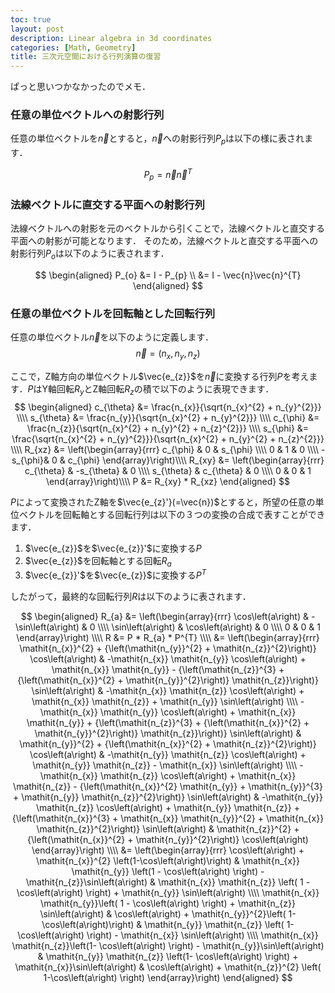 ```yaml
---
toc: true
layout: post
description: Linear algebra in 3d coordinates
categories: [Math, Geometry]
title: 三次元空間における行列演算の復習
---
```


ぱっと思いつかなかったのでメモ．

### 任意の単位ベクトルへの射影行列
任意の単位ベクトルを$\vec{n}$とすると，$\vec{n}$への射影行列$P_{p}$は以下の様に表されます．

$$
P_{p} = \vec{n}\vec{n}^{T}
$$

### 法線ベクトルに直交する平面への射影行列
法線ベクトルへの射影を元のベクトルから引くことで，法線ベクトルと直交する平面への射影が可能となります．
そのため，法線ベクトルと直交する平面への射影行列$P_{o}$は以下のように表されます．

$$
\begin{aligned}
P_{o} &= I - P_{p} \\
      &= I - \vec{n}\vec{n}^{T}
\end{aligned}
$$

### 任意の単位ベクトルを回転軸とした回転行列
任意の単位ベクトル$\vec{n}$を以下のように定義します．
$$
\vec{n} = \left(n_x, n_y, n_z \right) 
$$

ここで，Z軸方向の単位ベクトル$\vec{e_{z}}$を$\vec{n}$に変換する行列$P$を考えます．$P$はY軸回転$R_{y}$とZ軸回転$R_{z}$の積で以下のように表現できます．
$$
\begin{aligned}
c_{\theta} &= \frac{n_{x}}{\sqrt{n_{x}^{2} + n_{y}^{2}}} \\\\
s_{\theta} &= \frac{n_{y}}{\sqrt{n_{x}^{2} + n_{y}^{2}}} \\\\
c_{\phi} &= \frac{n_{z}}{\sqrt{n_{x}^{2} + n_{y}^{2} + n_{z}^{2}}} \\\\
s_{\phi} &= \frac{\sqrt{n_{x}^{2} + n_{y}^{2}}}{\sqrt{n_{x}^{2} + n_{y}^{2} + n_{z}^{2}}} \\\\
R_{xz} &= \left(\begin{array}{rrr}
c_{\phi} & 0 & s_{\phi} \\\\
0 & 1 & 0 \\\\
-s_{\phi}& 0 & c_{\phi}
\end{array}\right)\\\\
R_{xy} &= \left(\begin{array}{rrr}
c_{\theta} & -s_{\theta} & 0 \\\\
s_{\theta} & c_{\theta} & 0 \\\\
0 & 0 & 1
\end{array}\right)\\\\
P &= R_{xy} * R_{xz}
\end{aligned}
$$

$P$によって変換されたZ軸を$\vec{e_{z}'}(=\vec{n})$とすると，所望の任意の単位ベクトルを回転軸とする回転行列は以下の３つの変換の合成で表すことができます．

1. $\vec{e_{z}}$を$\vec{e_{z}}'$に変換する$P$
2. $\vec{e_{z}}$を回転軸とする回転$R_{a}$
3. $\vec{e_{z}}'$を$\vec{e_{z}}$に変換する$P^{T}$

したがって，最終的な回転行列$R$は以下のように表されます．

$$
\begin{aligned}
R_{a} &= \left(\begin{array}{rrr}
\cos\left(a\right) & -\sin\left(a\right) & 0 \\\\
\sin\left(a\right) & \cos\left(a\right) & 0 \\\\
0 & 0 & 1
\end{array}\right) \\\\
R &= P * R_{a} * P^{T} \\\\
&= \left(\begin{array}{rrr}
\mathit{n_{x}}^{2} + {\left(\mathit{n_{y}}^{2} + \mathit{n_{z}}^{2}\right)} \cos\left(a\right) & -\mathit{n_{x}} \mathit{n_{y}} \cos\left(a\right) + \mathit{n_{x}} \mathit{n_{y}} - {\left(\mathit{n_{z}}^{3} + {\left(\mathit{n_{x}}^{2} + \mathit{n_{y}}^{2}\right)} \mathit{n_{z}}\right)} \sin\left(a\right) & -\mathit{n_{x}} \mathit{n_{z}} \cos\left(a\right) + \mathit{n_{x}} \mathit{n_{z}} + \mathit{n_{y}} \sin\left(a\right) \\\\
-\mathit{n_{x}} \mathit{n_{y}} \cos\left(a\right) + \mathit{n_{x}} \mathit{n_{y}} + {\left(\mathit{n_{z}}^{3} + {\left(\mathit{n_{x}}^{2} + \mathit{n_{y}}^{2}\right)} \mathit{n_{z}}\right)} \sin\left(a\right) & \mathit{n_{y}}^{2} + {\left(\mathit{n_{x}}^{2} + \mathit{n_{z}}^{2}\right)} \cos\left(a\right) & -\mathit{n_{y}} \mathit{n_{z}} \cos\left(a\right) + \mathit{n_{y}} \mathit{n_{z}} - \mathit{n_{x}} \sin\left(a\right) \\\\
-\mathit{n_{x}} \mathit{n_{z}} \cos\left(a\right) + \mathit{n_{x}} \mathit{n_{z}} - {\left(\mathit{n_{x}}^{2} \mathit{n_{y}} + \mathit{n_{y}}^{3} + \mathit{n_{y}} \mathit{n_{z}}^{2}\right)} \sin\left(a\right) & -\mathit{n_{y}} \mathit{n_{z}} \cos\left(a\right) + \mathit{n_{y}} \mathit{n_{z}} + {\left(\mathit{n_{x}}^{3} + \mathit{n_{x}} \mathit{n_{y}}^{2} + \mathit{n_{x}} \mathit{n_{z}}^{2}\right)} \sin\left(a\right) & \mathit{n_{z}}^{2} + {\left(\mathit{n_{x}}^{2} + \mathit{n_{y}}^{2}\right)} \cos\left(a\right)
\end{array}\right) \\\\
&= \left(\begin{array}{rrr}
 \cos\left(a\right) + \mathit{n_{x}}^{2} \left(1-\cos\left(a\right)\right) & \mathit{n_{x}} \mathit{n_{y}} \left(1 - \cos\left(a\right) \right) - \mathit{n_{z}}\sin\left(a\right) & \mathit{n_{x}} \mathit{n_{z}} \left( 1 -  \cos\left(a\right) \right) + \mathit{n_{y}} \sin\left(a\right) \\\\
\mathit{n_{x}} \mathit{n_{y}}\left( 1 -  \cos\left(a\right) \right) + \mathit{n_{z}} \sin\left(a\right) & \cos\left(a\right) + \mathit{n_{y}}^{2}\left( 1-  \cos\left(a\right)\right) & \mathit{n_{y}} \mathit{n_{z}}
\left( 1- \cos\left(a\right) \right) - \mathit{n_{x}} \sin\left(a\right) \\\\
\mathit{n_{x}} \mathit{n_{z}}\left(1- \cos\left(a\right) \right) - \mathit{n_{y}}\sin\left(a\right) & \mathit{n_{y}} \mathit{n_{z}} \left(1- \cos\left(a\right) \right) + \mathit{n_{x}}\sin\left(a\right) & \cos\left(a\right) + \mathit{n_{z}}^{2} \left( 1-\cos\left(a\right) \right) 
\end{array}\right)
\end{aligned}
$$
